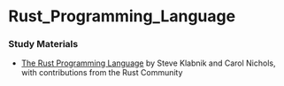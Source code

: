 # Rust_Programming_Language  

### Study Materials ###
* [The Rust Programming Language](https://doc.rust-lang.org/book/title-page.html) by Steve Klabnik and Carol Nichols, with contributions from the Rust Community

